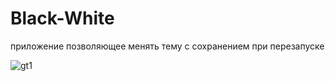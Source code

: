 # Black-White
приложение позволяющее менять тему с сохранением при перезапуске

![gt1](https://user-images.githubusercontent.com/121637709/226713473-9aba4b4a-bf57-4867-96fd-219d412f1308.png)

